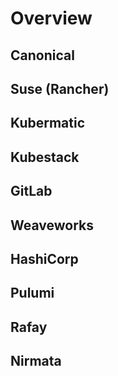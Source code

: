 # Overview

## Canonical
## Suse (Rancher)
## Kubermatic
## Kubestack
## GitLab
## Weaveworks
## HashiCorp
## Pulumi
## Rafay
## Nirmata


